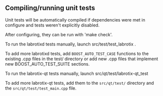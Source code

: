 Compiling/running unit tests
------------------------------------

Unit tests will be automatically compiled if dependencies were met in configure
and tests weren't explicitly disabled.

After configuring, they can be run with 'make check'.

To run the labrotixd tests manually, launch src/test/test_labrotix .

To add more labrotixd tests, add `BOOST_AUTO_TEST_CASE` functions to the existing
.cpp files in the test/ directory or add new .cpp files that
implement new BOOST_AUTO_TEST_SUITE sections.

To run the labrotix-qt tests manually, launch src/qt/test/labrotix-qt_test

To add more labrotix-qt tests, add them to the `src/qt/test/` directory and
the `src/qt/test/test_main.cpp` file.
